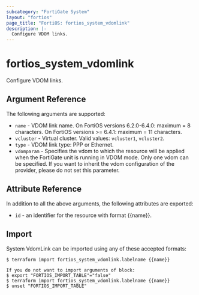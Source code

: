 ```yaml
---
subcategory: "FortiGate System"
layout: "fortios"
page_title: "FortiOS: fortios_system_vdomlink"
description: |-
  Configure VDOM links.
---
```


# fortios_system_vdomlink
Configure VDOM links.

## Argument Reference

The following arguments are supported:

* `name` - VDOM link name. On FortiOS versions 6.2.0-6.4.0: maximum = 8 characters. On FortiOS versions >= 6.4.1: maximum = 11 characters.
* `vcluster` - Virtual cluster. Valid values: `vcluster1`, `vcluster2`.
* `type` - VDOM link type: PPP or Ethernet.
* `vdomparam` - Specifies the vdom to which the resource will be applied when the FortiGate unit is running in VDOM mode. Only one vdom can be specified. If you want to inherit the vdom configuration of the provider, please do not set this parameter.


## Attribute Reference

In addition to all the above arguments, the following attributes are exported:
* `id` - an identifier for the resource with format {{name}}.

## Import

System VdomLink can be imported using any of these accepted formats:
```
$ terraform import fortios_system_vdomlink.labelname {{name}}

If you do not want to import arguments of block:
$ export "FORTIOS_IMPORT_TABLE"="false"
$ terraform import fortios_system_vdomlink.labelname {{name}}
$ unset "FORTIOS_IMPORT_TABLE"
```
